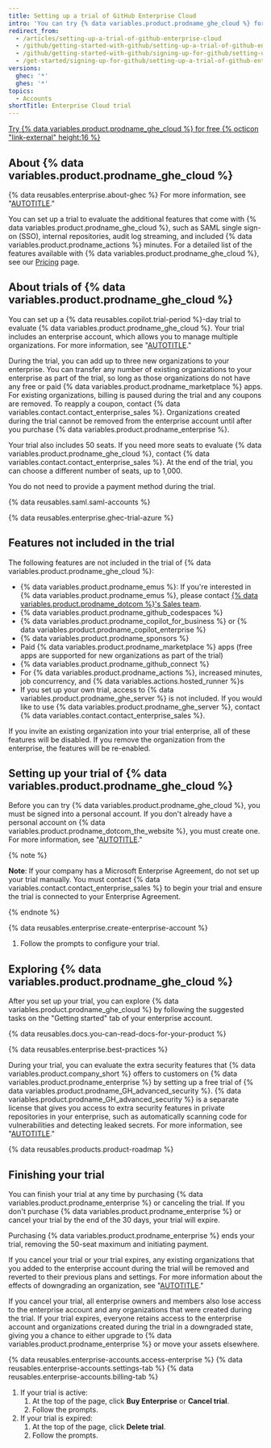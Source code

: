 ```yaml
---
title: Setting up a trial of GitHub Enterprise Cloud
intro: 'You can try {% data variables.product.prodname_ghe_cloud %} for free.'
redirect_from:
  - /articles/setting-up-a-trial-of-github-enterprise-cloud
  - /github/getting-started-with-github/setting-up-a-trial-of-github-enterprise-cloud
  - /github/getting-started-with-github/signing-up-for-github/setting-up-a-trial-of-github-enterprise-cloud
  - /get-started/signing-up-for-github/setting-up-a-trial-of-github-enterprise-cloud
versions:
  ghec: '*'
  ghes: '*'
topics:
  - Accounts
shortTitle: Enterprise Cloud trial
---
```


<a href="https://github.com/account/enterprises/new?ref_cta=GHEC+trial&ref_loc=setting+up+a+trial+of+github+enterprise+cloud&ref_page=docs" target="_blank" class="btn btn-primary mt-3 mr-3 no-underline"><span>Try {% data variables.product.prodname_ghe_cloud %} for free</span> {% octicon "link-external" height:16 %}</a>

## About {% data variables.product.prodname_ghe_cloud %}

{% data reusables.enterprise.about-ghec %} For more information, see "[AUTOTITLE](/enterprise-cloud@latest/admin/overview/about-github-enterprise-cloud)."

You can set up a trial to evaluate the additional features that come with {% data variables.product.prodname_ghe_cloud %}, such as SAML single sign-on (SSO), internal repositories, audit log streaming, and included {% data variables.product.prodname_actions %} minutes. For a detailed list of the features available with {% data variables.product.prodname_ghe_cloud %}, see our [Pricing](https://github.com/pricing) page.

## About trials of {% data variables.product.prodname_ghe_cloud %}

You can set up a {% data reusables.copilot.trial-period %}-day trial to evaluate {% data variables.product.prodname_ghe_cloud %}. Your trial includes an enterprise account, which allows you to manage multiple organizations. For more information, see "[AUTOTITLE](/enterprise-cloud@latest/get-started/learning-about-github/types-of-github-accounts)."

During the trial, you can add up to three new organizations to your enterprise. You can transfer any number of existing organizations to your enterprise as part of the trial, so long as those organizations do not have any free or paid {% data variables.product.prodname_marketplace %} apps. For existing organizations, billing is paused during the trial and any coupons are removed. To reapply a coupon, contact {% data variables.contact.contact_enterprise_sales %}. Organizations created during the trial cannot be removed from the enterprise account until after you purchase {% data variables.product.prodname_enterprise %}.

Your trial also includes 50 seats. If you need more seats to evaluate {% data variables.product.prodname_ghe_cloud %}, contact {% data variables.contact.contact_enterprise_sales %}. At the end of the trial, you can choose a different number of seats, up to 1,000.

You do not need to provide a payment method during the trial.

{% data reusables.saml.saml-accounts %}

{% data reusables.enterprise.ghec-trial-azure %}

## Features not included in the trial

The following features are not included in the trial of {% data variables.product.prodname_ghe_cloud %}:

- {% data variables.product.prodname_emus %}: If you're interested in {% data variables.product.prodname_emus %}, please contact [{% data variables.product.prodname_dotcom %}'s Sales team](https://enterprise.github.com/contact).
- {% data variables.product.prodname_github_codespaces %}
- {% data variables.product.prodname_copilot_for_business %} or {% data variables.product.prodname_copilot_enterprise %}
- {% data variables.product.prodname_sponsors %}
- Paid {% data variables.product.prodname_marketplace %} apps (free apps are supported for new organizations as part of the trial)
- {% data variables.product.prodname_github_connect %}
- For {% data variables.product.prodname_actions %}, increased minutes, job concurrency, and {% data variables.actions.hosted_runner %}s
- If you set up your own trial, access to {% data variables.product.prodname_ghe_server %} is not included. If you would like to use {% data variables.product.prodname_ghe_server %}, contact {% data variables.contact.contact_enterprise_sales %}.

If you invite an existing organization into your trial enterprise, all of these features will be disabled. If you remove the organization from the enterprise, the features will be re-enabled.

## Setting up your trial of {% data variables.product.prodname_ghe_cloud %}

Before you can try {% data variables.product.prodname_ghe_cloud %}, you must be signed into a personal account. If you don't already have a personal account on {% data variables.product.prodname_dotcom_the_website %}, you must create one. For more information, see "[AUTOTITLE](/free-pro-team@latest/get-started/start-your-journey/creating-an-account-on-github)."

{% note %}

**Note**: If your company has a Microsoft Enterprise Agreement, do not set up your trial manually. You must contact {% data variables.contact.contact_enterprise_sales %} to begin your trial and ensure the trial is connected to your Enterprise Agreement.

{% endnote %}

{% data reusables.enterprise.create-enterprise-account %}

1. Follow the prompts to configure your trial.

## Exploring {% data variables.product.prodname_ghe_cloud %}

After you set up your trial, you can explore {% data variables.product.prodname_ghe_cloud %} by following the suggested tasks on the "Getting started" tab of your enterprise account.

{% data reusables.docs.you-can-read-docs-for-your-product %}

{% data reusables.enterprise.best-practices %}

During your trial, you can evaluate the extra security features that {% data variables.product.company_short %} offers to customers on {% data variables.product.prodname_enterprise %} by setting up a free trial of {% data variables.product.prodname_GH_advanced_security %}. {% data variables.product.prodname_GH_advanced_security %} is a separate license that gives you access to extra security features in private repositories in your enterprise, such as automatically scanning code for vulnerabilities and detecting leaked secrets. For more information, see "[AUTOTITLE](/enterprise-cloud@latest/billing/managing-billing-for-github-advanced-security/setting-up-a-trial-of-github-advanced-security)."

{% data reusables.products.product-roadmap %}

## Finishing your trial

You can finish your trial at any time by purchasing {% data variables.product.prodname_enterprise %} or canceling the trial. If you don't purchase {% data variables.product.prodname_enterprise %} or cancel your trial by the end of the 30 days, your trial will expire.

Purchasing {% data variables.product.prodname_enterprise %} ends your trial, removing the 50-seat maximum and initiating payment.

If you cancel your trial or your trial expires, any existing organizations that you added to the enterprise account during the trial will be removed and reverted to their previous plans and settings. For more information about the effects of downgrading an organization, see "[AUTOTITLE](/enterprise-cloud@latest/billing/managing-the-plan-for-your-github-account/downgrading-your-accounts-plan#downgrading-your-organizations-plan)."

If you cancel your trial, all enterprise owners and members also lose access to the enterprise account and any organizations that were created during the trial. If your trial expires, everyone retains access to the enterprise account and organizations created during the trial in a downgraded state, giving you a chance to either upgrade to {% data variables.product.prodname_enterprise %} or move your assets elsewhere.

{% data reusables.enterprise-accounts.access-enterprise %}
{% data reusables.enterprise-accounts.settings-tab %}
{% data reusables.enterprise-accounts.billing-tab %}
1. If your trial is active:
   1. At the top of the page, click **Buy Enterprise** or **Cancel trial**.
   1. Follow the prompts.
1. If your trial is expired:
   1. At the top of the page, click **Delete trial**.
   1. Follow the prompts.

